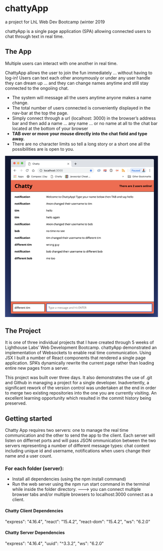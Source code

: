# chattyApp
a project for LhL Web Dev Bootcamp (winter 2019

chattyApp is a single page application (SPA) allowing connected users to chat through text in real time.



## The App
Multiple users can interact with one another in real time. 

ChattyApp allows the user to join the fun immediately ... without having to log-in! 
Users can text each other anonymously or under any user handle they can dream up …
and they can change names anytime and still stay connected to the ongoiing chat.
* The system will message all the users anytime anyone makes a name change.
* The total number of users connected is conveniently displayed in the nav-bar at the top the page.
* Simply connect through a url (localhost: 3000) in the browser’s address bar and then add a name … 
  any name … or no name at all to the chat bar located at the bottom of your browser
* **TAB over or move your mouse directly into the chat field and type away.**
* There are no character limits so tell a long story or a short one all the possibilities are is open to you.

![chattyApp in action](https://github.com/TimberTrader/chattyApp/blob/master/Screen%20Shot%202019-03-14%20at%2011.12.56%20PM.png)

## The Project
It is one of three individual projects that I have created through 5 weeks of Lighthouse Labs’ Web Development Bootcamp.
chattyApp demonstrated an implementation of Websockets to enable real time communication.
Using  JSX I built a number of React components that rendered a single page application.
SPA’s dynamically rewrite the current page rather than loading entire new pages from a server.

This project was built over three days. It also demonstrates the use of .git and Github in managing a project for a single developer. Inadvertently, a significant rework of the version control was undertaken at the end in order to merge two existing repositories into the one you are currently visiting. An excellent learning opportunity which resulted in the commit history being preserved.

## Getting started
Chatty App requires two servers: one to manage the real time communication and the other to send the app to the client.
Each server will listen on differnet ports and will pass JSON ommunication between the two servers representing a number of different message types: chat content including unique id and username, notifications when users change their name and a user count.

### For each folder (server):
 
* Install all dependencies (using the npm install command)
* Run the web server using the npm run start command in the terminal while inside the folder directory.
---> you can connect multiple browser tabs and/or multiple browsers to localhost:3000 connect as a client.

#### Chatty Client Dependencies

   "express": "4.16.4",
   "react": "15.4.2",
   "react-dom": "15.4.2",
   "ws": "6.2.0"
    
#### Chatty Server Dependencies

   "express": "4.16.4",
   "uuid": "^3.3.2",
   "ws": "6.2.0"

